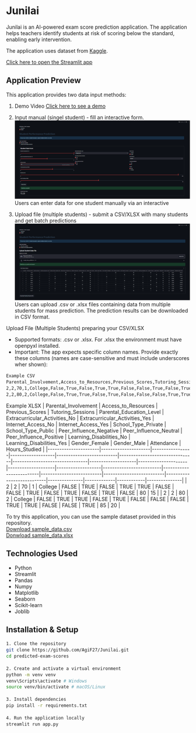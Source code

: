 # Junilai
Junilai is an AI-powered exam score prediction application.
The application helps teachers identify students at risk of scoring below the standard, enabling early intervention.

The application uses dataset from [Kaggle](https://www.kaggle.com/datasets/lainguyn123/student-performance-factors). 

[Click here to open the Streamlit app](https://junilai.streamlit.app/)

## Application Preview
This application provides two data input methods:

1. Demo Video
[Click here to see a demo](demo/DemoPN.mp4)

2. Input manual (singel student) - fill an interactive form.
![alt text](image/prediction-manual.png)
Users can enter data for one student manually via an interactive

2. Upload file (multiple students) - submit a CSV/XLSX with many students and get batch predictions
![alt text](image/prediction-uploadfile.png)
Users can upload .csv or .xlsx files containing data from multiple students for mass prediction. The prediction results can be downloaded in CSV format.

Upload File (Multiple Students) preparing your CSV/XLSX
- Supported formats: .csv or .xlsx. For .xlsx the environment must have openpyxl installed.
- Important: The app expects specific column names. Provide exactly these columns (names are case-sensitive and must include underscores wher shown):

```bash
Example CSV
Parental_Involvement,Access_to_Resources,Previous_Scores,Tutoring_Sessions,Parental_Education_Level,Extracurricular_Activities_No,Extracurricular_Activities_Yes,Internet_Access_No,Internet_Access_Yes,School_Type_Private,School_Type_Public,Peer_Influence_Negative,Peer_Influence_Neutral,Peer_Influence_Positive,Learning_Disabilities_No,Learning_Disabilities_Yes,Gender_Female,Gender_Male,Attendance,Hours_Studied
2,2,70,1,College,False,True,False,True,True,False,False,True,False,True,False,True,False,80,15
2,2,80,2,College,False,True,True,False,True,False,False,False,True,True,False,False,True,85,20
```



Example XLSX
| Parental_Involvement | Access_to_Resources | Previous_Scores | Tutoring_Sessions | Parental_Education_Level | Extracurricular_Activities_No | Extracurricular_Activities_Yes | Internet_Access_No | Internet_Access_Yes | School_Type_Private | School_Type_Public | Peer_Influence_Negative | Peer_Influence_Neutral | Peer_Influence_Positive | Learning_Disabilities_No | Learning_Disabilities_Yes | Gender_Female | Gender_Male | Attendance | Hours_Studied |
|----------------------|---------------------|-----------------|-------------------|--------------------------|--------------------------------|--------------------------------|--------------------|---------------------|--------------------|-------------------|-------------------------|-------------------------|--------------------------|--------------------------|---------------------------|---------------|-------------|------------|---------------|
| 2                    | 2                   | 70              | 1                 | College                  | FALSE                          | TRUE                           | FALSE              | TRUE                | TRUE               | FALSE             | FALSE                   | TRUE                    | FALSE                    | TRUE                     | FALSE                     | TRUE          | FALSE       | 80         | 15            |
| 2                    | 2                   | 80              | 2                 | College                  | FALSE                          | TRUE                           | TRUE               | FALSE               | TRUE               | FALSE             | FALSE                   | FALSE                   | TRUE                     | TRUE                     | FALSE                     | FALSE         | TRUE        | 85         | 20            |


To try this application, you can use the sample dataset provided in this repository.  
[Download sample_data.csv](./dataset/sample_data.csv)  
[Donwload sample_data.xlsx](./dataset/sample_data.xlsx)

## Technologies Used
- Python
- Streamlit
- Pandas
- Numpy
- Matplotlib
- Seaborn
- Scikit-learn
- Joblib

## Installation & Setup

```bash
1. Clone the repository
git clone https://github.com/AgiF27/Junilai.git
cd predicted-exam-scores

2. Create and activate a virtual environment
python -m venv venv
venv\Scripts\activate # Windows
source venv/bin/activate # macOS/Linux

3. Install dependencies
pip install -r requirements.txt

4. Run the application locally
streamlit run app.py